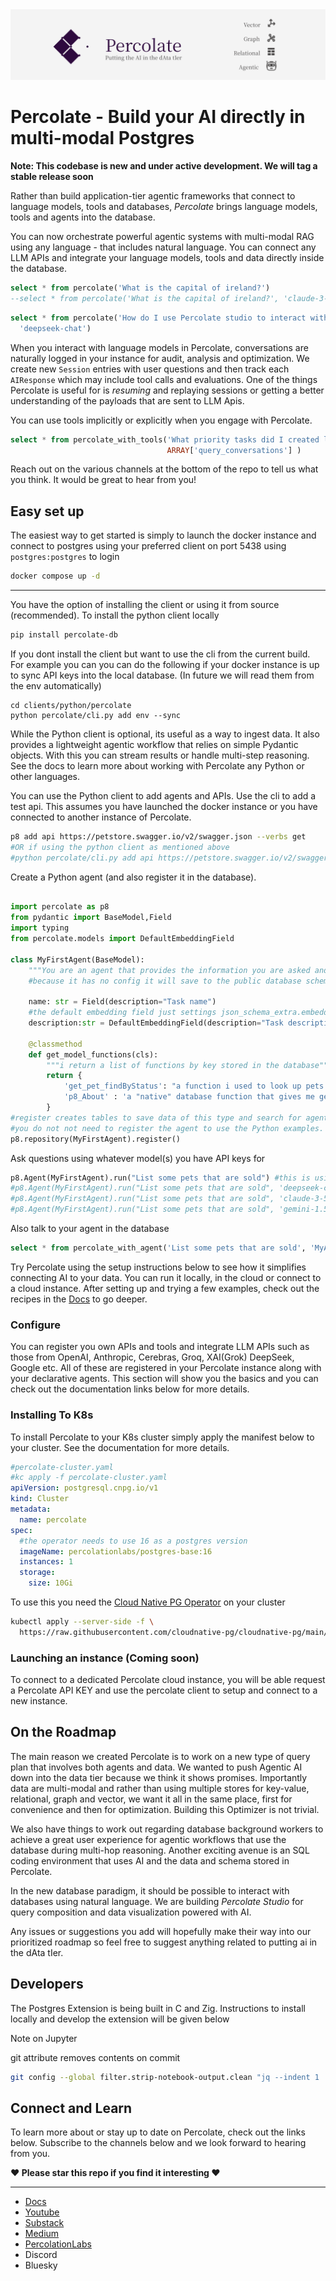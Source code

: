 
<img src=".assets/images/proj_header.png"  />

# Percolate - Build your AI directly in multi-modal Postgres

**Note: This codebase is new and under active development. We will tag a stable release soon** 

Rather than build application-tier agentic frameworks that connect to language models, tools and databases, _Percolate_ brings language models, tools and agents into the database.

You can now orchestrate powerful agentic systems with multi-modal RAG using any language - that includes natural language. You can connect any LLM APIs and integrate your language models, tools and data directly inside the database. 


```sql
select * from percolate('What is the capital of ireland?')
--select * from percolate('What is the capital of ireland?', 'claude-3-5-sonnet-20241022')
```

```sql
select * from percolate('How do I use Percolate studio to interact with my instance', 
  'deepseek-chat')
```

When you interact with language models in Percolate, conversations are naturally logged in your instance for audit, analysis and optimization.
We create new `Session` entries with user questions and then track each `AIResponse` which may include tool calls and evaluations. One of the things Percolate is useful for is _resuming_ and replaying sessions or getting a better understanding of the payloads that are sent to LLM Apis.

You can use tools implicitly or explicitly when you engage with Percolate.

```sql
select * from percolate_with_tools('What priority tasks did I created last week? How many did i create?', 
                                   ARRAY['query_conversations'] )
```

Reach out on the various channels at the bottom of the repo to tell us what you think. It would be great to hear from you!

## Easy set up

The easiest way to get started is simply to launch the docker instance and connect to postgres using your preferred client on port 5438 using `postgres:postgres` to login

```bash
docker compose up -d
```

---

You have the option of installing the client or using it from source (recommended). To install the python client locally 

```bash
pip install percolate-db
```

If you dont install the client but want to use the cli from the current build. For example you can you can do the following if your docker instance is up to sync API keys into the local database. (In future we will read them from the env automatically)

```
cd clients/python/percolate
python percolate/cli.py add env --sync
```

While the Python client is optional, its useful as a way to ingest data. It also provides a lightweight agentic workflow that relies on simple Pydantic objects. With this you can stream results or handle multi-step reasoning. See the docs to learn more about working with Percolate any Python or other languages.

You can use the Python client to add agents and APIs. Use the cli to add a test api. This assumes you have launched the docker instance or you have connected to another instance of Percolate.

```bash
p8 add api https://petstore.swagger.io/v2/swagger.json --verbs get
#OR if using the python client as mentioned above
#python percolate/cli.py add api https://petstore.swagger.io/v2/swagger.json --verbs get
```

Create a Python agent (and also register it in the database). 

```python

import percolate as p8
from pydantic import BaseModel,Field
import typing
from percolate.models import DefaultEmbeddingField

class MyFirstAgent(BaseModel):
    """You are an agent that provides the information you are asked and a second random fact"""
    #because it has no config it will save to the public database schema
    
    name: str = Field(description="Task name")
    #the default embedding field just settings json_schema_extra.embedding_provider so you can do that yourself
    description:str = DefaultEmbeddingField(description="Task description")
    
    @classmethod
    def get_model_functions(cls):
        """i return a list of functions by key stored in the database"""
        return {
            'get_pet_findByStatus': "a function i used to look up pets based on their status",
            'p8_About' : 'a "native" database function that gives me general information about percolate'
        }
#register creates tables to save data of this type and search for agents
#you do not not need to register the agent to use the Python examples.
p8.repository(MyFirstAgent).register()
```

Ask questions using whatever model(s) you have API keys for

```python
p8.Agent(MyFirstAgent).run("List some pets that are sold") #this is using the api we registered above
#p8.Agent(MyFirstAgent).run("List some pets that are sold", 'deepseek-chat')
#p8.Agent(MyFirstAgent).run("List some pets that are sold", 'claude-3-5-sonnet-20241022')
#p8.Agent(MyFirstAgent).run("List some pets that are sold", 'gemini-1.5-flash')
```

Also talk to your agent in the database

```sql
select * from percolate_with_agent('List some pets that are sold', 'MyAgent')
```



Try Percolate using the setup instructions below to see how it simplifies connecting AI to your data. You can run it locally, in the cloud or connect to a cloud instance. After setting up and trying a few examples, check out the recipes in the [Docs](https://percolation-labs.gitbook.io/percolation-labs) to go deeper.

### Configure

You can register you own APIs and tools and integrate LLM APIs such as those from OpenAI, Anthropic, Cerebras, Groq, XAI(Grok) DeepSeek, Google etc. All of these are registered in your Percolate instance along with your declarative agents. This section will show you the basics and you can check out the documentation links below for more details.

### Installing To K8s

To install Percolate to your K8s cluster simply apply the manifest below to your cluster. See the documentation for more details.

```yaml
#percolate-cluster.yaml
#kc apply -f percolate-cluster.yaml
apiVersion: postgresql.cnpg.io/v1
kind: Cluster
metadata:
  name: percolate
spec:
  #the operator needs to use 16 as a postgres version
  imageName: percolationlabs/postgres-base:16
  instances: 1
  storage:
    size: 10Gi
```

To use this you need the [Cloud Native PG Operator](https://cloudnative-pg.io/) on your cluster

```bash
kubectl apply --server-side -f \
  https://raw.githubusercontent.com/cloudnative-pg/cloudnative-pg/main/releases/cnpg-1.24.0.yaml

```

### Launching an instance (Coming soon)

To connect to a dedicated Percolate cloud instance, you will be able request a Percolate API KEY and use the percolate client to setup and connect to a new instance. 

## On the Roadmap

The main reason we created Percolate is to work on a new type of query plan that involves both agents and data. We wanted to push Agentic AI down into the data tier because we think it shows promises. Importantly data are multi-modal and rather than using multiple stores for key-value, relational, graph and vector, we want it all in the same place, first for convenience and then for optimization. Building this Optimizer is not trivial. 

We also have things to work out regarding database background workers to achieve a great user experience for agentic workflows that use the database during multi-hop reasoning. Another exciting avenue is an SQL coding environment that uses AI and the data and schema stored in Percolate. 
 

In the new database paradigm, it should be possible to interact with databases using natural language. We are building _Percolate Studio_ for query composition and data visualization powered with AI.

Any issues or suggestions you add will hopefully make their way into our prioritized roadmap so feel free to suggest anything related to putting ai in the dAta tIer.


## Developers

The Postgres Extension is being built in C and Zig. Instructions to install locally and develop the extension will be given below

Note on Jupyter

git attribute removes contents on commit
```bash
git config --global filter.strip-notebook-output.clean "jq --indent 1 '.cells[] |= if .outputs then .outputs = [] else . end | .metadata = {}' 2>/dev/null || cat"
```


## Connect and Learn

To learn more about or stay up to date on Percolate, check out the links below. Subscribe to the channels below and we look forward to hearing from you. 

**❤️  Please star this repo if you find it interesting ❤️**

---


- [Docs](https://percolation-labs.gitbook.io/percolation-labs)
- [Youtube](https://www.youtube.com/@PercolationLabs)
- [Substack](https://percolationlabs.substack.com/)
- [Medium](https://medium.com/percolation-labs)
- [PercolationLabs](https://percolationlabs.ai/)
- Discord
- Bluesky
